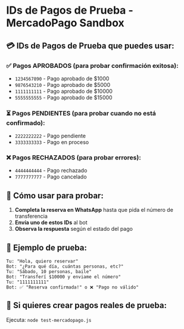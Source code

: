 # IDs de Pagos de Prueba - MercadoPago Sandbox

## 💳 IDs de Pagos de Prueba que puedes usar:

### ✅ Pagos APROBADOS (para probar confirmación exitosa):
- `1234567890` - Pago aprobado de $1000
- `9876543210` - Pago aprobado de $5000  
- `1111111111` - Pago aprobado de $10000
- `5555555555` - Pago aprobado de $15000

### ⏳ Pagos PENDIENTES (para probar cuando no está confirmado):
- `2222222222` - Pago pendiente
- `3333333333` - Pago en proceso

### ❌ Pagos RECHAZADOS (para probar errores):
- `4444444444` - Pago rechazado
- `7777777777` - Pago cancelado

## 🧪 Cómo usar para probar:

1. **Completa la reserva en WhatsApp** hasta que pida el número de transferencia
2. **Envía uno de estos IDs** al bot
3. **Observa la respuesta** según el estado del pago

## 📝 Ejemplo de prueba:

```
Tu: "Hola, quiero reservar"
Bot: "¿Para qué día, cuántas personas, etc?"
Tu: "Sábado, 10 personas, baile"  
Bot: "Transferí $10000 y enviame el número"
Tu: "1111111111"
Bot: ✅ "Reserva confirmada!" o ❌ "Pago no válido"
```

## 🔧 Si quieres crear pagos reales de prueba:

Ejecuta: `node test-mercadopago.js`
